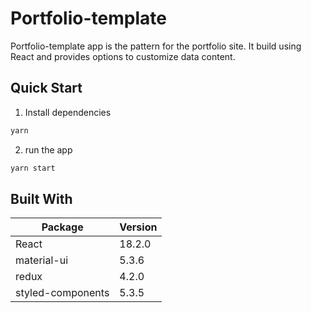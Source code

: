 # Portfolio-template

Portfolio-template app is the pattern for the portfolio site. It build using React and provides options to customize data content.

## Quick Start

1. Install dependencies

```sh
yarn
```

2. run the app

```sh
yarn start
```

## Built With

| Package           | Version |
| ----------------- | ------- |
| React             | 18.2.0  |
| material-ui       | 5.3.6   |
| redux             | 4.2.0   |
| styled-components | 5.3.5   |
